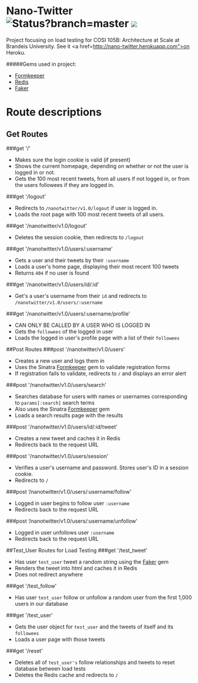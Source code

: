 # Nano-Twitter <img alt="Status?branch=master" src="https://codeship.com/projects/50007a90-ae63-0132-7ed9-2ecd9a04cc80/status?branch=master" /> <a href="https://codeclimate.com/github/arikalfus/Nano-Twitter"><img src="https://codeclimate.com/github/arikalfus/Nano-Twitter/badges/gpa.svg" /></a>

Project focusing on load testing for COSI 105B: Architecture at Scale at Brandeis University. See it <a href=http://nano-twitter.herokuapp.com">on Heroku</a>.

#####Gems used in project:
  - <a href="https://github.com/lyokato/sinatra-formkeeper">Formkeeper</a>
  - <a href="https://github.com/redis/redis-rb">Redis</a>
  - <a href="https://github.com/stympy/faker">Faker</a>

# Route descriptions

## Get Routes
###get '/'
  - Makes sure the login cookie is valid (if present)
  - Shows the current homepage, depending on whether or not the user is logged in or not.
  - Gets the 100 most recent tweets, from all users if not logged in, or from the users followees if they are logged in.

###get '/logout'
  - Redirects to ```/nanotwitter/v1.0/logout``` if user is logged in.
  - Loads the root page with 100 most recent tweets of all users.

###get '/nanotwitter/v1.0/logout'
  - Deletes the session cookie, then redirects to ```/logout```

###get '/nanotwitter/v1.0/users/:username'
  - Gets a user and their tweets by their ```:username```
  - Loads a user's home page, displaying their most recent 100 tweets
  - Returns ```404``` if no user is found

###get '/nanotwitter/v1.0/users/id/:id'
  - Get's a user's username from their ```id``` and redirects to ```/nanotwitter/v1.0/users/:username```

###get '/nanotwitter/v1.0/users/:username/profile'
  - CAN ONLY BE CALLED BY A USER WHO IS LOGGED IN
  - Gets the ```followees``` of the logged in user
  - Loads the logged in user's profile page with a list of their ```followees```

##Post Routes
###post '/nanotwitter/v1.0/users'
  - Creates a new user and logs them in
  - Uses the Sinatra <a href="https://github.com/lyokato/sinatra-formkeeper">Formkeeper</a> gem to validate registration forms
  - If registration fails to validate, redirects to ```/``` and displays an error alert

###post '/nanotwitter/v1.0/users/search'
  - Searches database for users with names or usernames corresponding to ```params[:search]``` search terms
  - Also uses the Sinatra <a href="https://github.com/lyokato/sinatra-formkeeper">Formkeeper</a> gem
  - Loads a search results page with the results

###post '/nanotwitter/v1.0/users/id/:id/tweet'
  - Creates a new tweet and caches it in Redis
  - Redirects back to the request URL

###post '/nanotwitter/v1.0/users/session'
  - Verifies a user's username and password. Stores user's ID in a session cookie.
  - Redirects to ```/```

###post ‘/nanotwitter/v1.0/users/:username/follow'
  - Logged in user begins to follow user ```:username```
  - Redirects back to the request URL

###post ‘/nanotwitter/v1.0/users/:username/unfollow'
  - Logged in user unfollows user ```:username```
  - Redirects back to the request URL

##Test_User Routes for Load Testing
###get '/test_tweet'
  - Has user ```test_user``` tweet a random string using the <a href="https://github.com/stympy/faker">Faker</a> gem
  - Renders the tweet into html and caches it in Redis
  - Does not redirect anywhere

###get '/test_follow'
  - Has user ```test_user``` follow or unfollow a random user from the first 1,000 users in our database

###get '/test_user'
  - Gets the user object for ```test_user``` and the tweets of itself and its ```followees```
  - Loads a user page with those tweets

###get '/reset'
  - Deletes all of ```test_user's``` follow relationships and tweets to reset database between load tests
  - Deletes the Redis cache and redirects to ```/```
